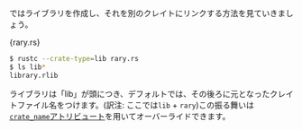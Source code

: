 <!-- Let's create a library, and then see how to link it to another crate. -->
ではライブラリを作成し、それを別のクレイトにリンクする方法を見ていきましょう。

{rary.rs}

``` bash
$ rustc --crate-type=lib rary.rs
$ ls lib*
library.rlib
```

<!-- Libraries get prefixed with "lib", and by default they get named after their
crate file, but this default name can be overridden using the [`crate_name`
attribute][crate-name]. -->
ライブラリは「lib」が頭につき、デフォルトでは、その後ろに元となったクレイトファイル名をつけます。(訳注: ここでは`lib` + `rary`)この振る舞いは[`crate_name`アトリビュート][crate-name]を用いてオーバーライドできます。

[crate-name]: ../attribute/crate.html
